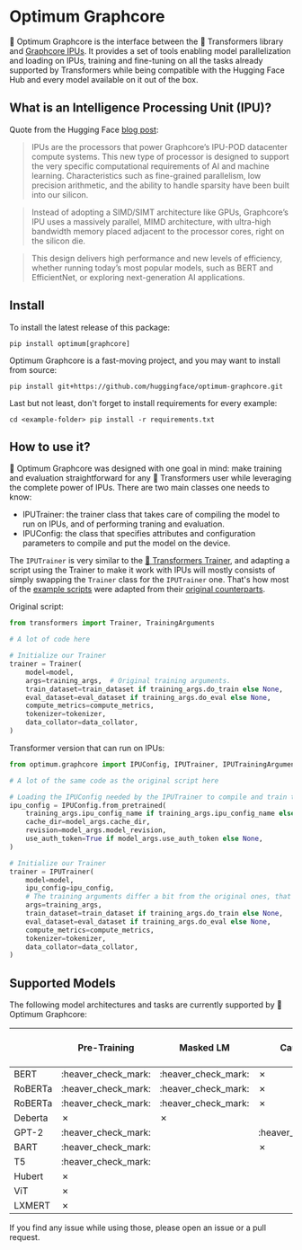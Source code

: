 # Optimum Graphcore

🤗 Optimum Graphcore is the interface between the 🤗 Transformers library and [Graphcore IPUs](https://www.graphcore.ai/products/ipu).
It provides a set of tools enabling model parallelization and loading on IPUs, training and fine-tuning on all the tasks already supported by Transformers while being compatible with the Hugging Face Hub and every model available on it out of the box.

## What is an Intelligence Processing Unit (IPU)?
Quote from the Hugging Face [blog post](https://huggingface.co/blog/graphcore#what-is-an-intelligence-processing-unit):
>IPUs are the processors that power Graphcore’s IPU-POD datacenter compute systems. This new type of processor is designed to support the very specific computational requirements of AI and machine learning. Characteristics such as fine-grained parallelism, low precision arithmetic, and the ability to handle sparsity have been built into our silicon.

> Instead of adopting a SIMD/SIMT architecture like GPUs, Graphcore’s IPU uses a massively parallel, MIMD architecture, with ultra-high bandwidth memory placed adjacent to the processor cores, right on the silicon die.

> This design delivers high performance and new levels of efficiency, whether running today’s most popular models, such as BERT and EfficientNet, or exploring next-generation AI applications.

## Install
To install the latest release of this package:

`pip install optimum[graphcore]`

Optimum Graphcore is a fast-moving project, and you may want to install from source:

`pip install git+https://github.com/huggingface/optimum-graphcore.git`

Last but not least, don't forget to install requirements for every example:

`cd <example-folder>
pip install -r requirements.txt`

## How to use it?
🤗 Optimum Graphcore was designed with one goal in mind: make training and evaluation straightforward for any 🤗 Transformers user while leveraging the complete power of IPUs.
There are two main classes one needs to know:
- IPUTrainer: the trainer class that takes care of compiling the model to run on IPUs, and of performing traning and evaluation.
- IPUConfig: the class that specifies attributes and configuration parameters to compile and put the model on the device.

The `IPUTrainer` is very similar to the [🤗 Transformers Trainer](https://huggingface.co/docs/transformers/main_classes/trainer), and adapting a script using the Trainer to make it work with IPUs will mostly consists of simply swapping the `Trainer` class for the `IPUTrainer` one. That's how most of the [example scripts](https://github.com/huggingface/optimum-graphcore/tree/main/examples) were adapted from their [original counterparts](https://github.com/huggingface/transformers/tree/master/examples/pytorch).

Original script:
```python
from transformers import Trainer, TrainingArguments

# A lot of code here

# Initialize our Trainer
trainer = Trainer(
    model=model,
    args=training_args,  # Original training arguments.
    train_dataset=train_dataset if training_args.do_train else None,
    eval_dataset=eval_dataset if training_args.do_eval else None,
    compute_metrics=compute_metrics,
    tokenizer=tokenizer,
    data_collator=data_collator,
)
```


Transformer version that can run on IPUs:
```python
from optimum.graphcore import IPUConfig, IPUTrainer, IPUTrainingArguments

# A lot of the same code as the original script here

# Loading the IPUConfig needed by the IPUTrainer to compile and train the model on IPUs
ipu_config = IPUConfig.from_pretrained(
    training_args.ipu_config_name if training_args.ipu_config_name else model_args.model_name_or_path,
    cache_dir=model_args.cache_dir,
    revision=model_args.model_revision,
    use_auth_token=True if model_args.use_auth_token else None,
)

# Initialize our Trainer
trainer = IPUTrainer(
    model=model,
    ipu_config=ipu_config,
    # The training arguments differ a bit from the original ones, that is why we use IPUTrainingArguments
    args=training_args,
    train_dataset=train_dataset if training_args.do_train else None,
    eval_dataset=eval_dataset if training_args.do_eval else None,
    compute_metrics=compute_metrics,
    tokenizer=tokenizer,
    data_collator=data_collator,
)
```

## Supported Models
The following model architectures and tasks are currently supported by 🤗 Optimum Graphcore:

|         | Pre-Training | Masked LM | Causal LM | Seq2Seq LM (Summarization, Translation, etc) | Sequence Classification | Token Classification | Question Answering | Multiple Choice | Image Classification |
|---------|--------------|-----------|-----------|----------------------------------------------|-------------------------|----------------------|--------------------|-----------------|----------------------|
| BERT    | :heaver_check_mark:            | :heaver_check_mark:         | ✗         |                                              | :heaver_check_mark:                       | :heaver_check_mark:                    | :heaver_check_mark:                  | :heaver_check_mark:               |                      |
| RoBERTa | :heaver_check_mark:            | :heaver_check_mark:         | ✗         |                                              | :heaver_check_mark:                       | :heaver_check_mark:                    | :heaver_check_mark:                  | :heaver_check_mark:               |                      |
| RoBERTa | :heaver_check_mark:            | :heaver_check_mark:         | ✗         |                                              | :heaver_check_mark:                       | :heaver_check_mark:                    | :heaver_check_mark:                  | :heaver_check_mark:               |                      |
| Deberta | ✗            | ✗         |           |                                              | :heaver_check_mark:                       | :heaver_check_mark:                    | :heaver_check_mark:                  |                 |                      |
| GPT-2   | :heaver_check_mark:            |           | :heaver_check_mark:         |                                              | :heaver_check_mark:                       | :heaver_check_mark:                    |                    |                 |                      |
| BART    | :heaver_check_mark:            |           | ✗         | :heaver_check_mark:                                            | ✗                       |                      | ✗                  |                 |                      |
| T5      | :heaver_check_mark:            |           |           | :heaver_check_mark:                                            |                         |                      |                    |                 |                      |
| Hubert  | ✗            |           |           |                                              | :heaver_check_mark:                       |                      |                    |                 |                      |
| ViT     | ✗            |           |           |                                              |                         |                      |                    |                 | :heaver_check_mark:                    |
| LXMERT  | ✗            |           |           |                                              |                         |                      | :heaver_check_mark:                  |                 |                      |


If you find any issue while using those, please open an issue or a pull request.
